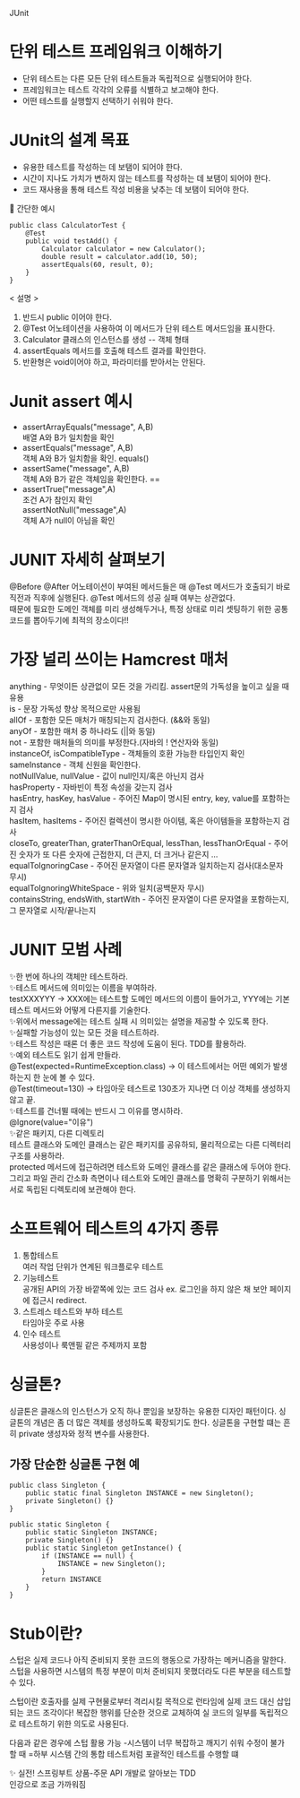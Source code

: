 JUnit


# 단위 테스트 프레임워크 이해하기    
- 단위 테스트는 다른 모든 단위 테스트들과 독립적으로 실행되어야 한다.   
- 프레임워크는 테스트 각각의 오류를 식별하고 보고해야 한다.   
- 어떤 테스트를 실행할지 선택하기 쉬워야 한다.   

# JUnit의 설계 목표
- 유용한 테스트를 작성하는 데 보탬이 되어야 한다.   
- 시간이 지나도 가치가 변하지 않는 테스트를 작성하는 데 보탬이 되어야 한다.   
- 코드 재사용을 통해 테스트 작성 비용을 낮추는 데 보탬이 되어야 한다.   

💁 간단한 예시
```
public class CalculatorTest {   
    @Test   
    public void testAdd() {   
        Calculator calculator = new Calculator();   
        double result = calculator.add(10, 50);   
        assertEquals(60, result, 0);   
    }   
}
```
< 설명 >    
1. 반드시 public 이어야 한다.   
2. @Test 어노테이션을 사용하여 이 메서드가 단위 테스트 메서드임을 표시한다.   
3. Calculator 클래스의 인스턴스를 생성 -- 객체 형태   
4. assertEquals 메서드를 호출해 테스트 결과를 확인한다.   
5. 반환형은 void이어야 하고, 파라미터를 받아서는 안된다.   
   
# Junit assert 예시   
- assertArrayEquals("message", A,B)    
배열 A와 B가 일치함을 확인   
- assertEquals("message", A,B)   
객체 A와 B가 일치함을 확인. equals()   
- assertSame("message", A,B)   
객체 A와 B가 같은 객체임을 확인한다. ==   
- assertTrue("message",A)   
조건 A가 참인지 확인   
assertNotNull("message",A)   
객체 A가 null이 아님을 확인   
      
# JUNIT 자세히 살펴보기   
@Before @After 어노테이션이 부여된 메서드들은 매 @Test 메서드가 호출되기 바로 직전과 직후에 실행된다. @Test 메서드의 성공 실패 여부는 상관없다.    
때문에 필요한 도메인 객체를 미리 생성해두거나, 특정 상태로 미리 셋팅하기 위한 공통 코드를 뽑아두기에 최적의 장소이다!!   
   
# 가장 널리 쓰이는 Hamcrest 매처   
anything - 무엇이든 상관없이 모든 것을 가리킴. assert문의 가독성을 높이고 싶을 때 유용   
is - 문장 가독성 향상 목적으로만 사용됨   
allOf - 포함한 모든 매처가 매칭되는지 검사한다. (&&와 동일)   
anyOf - 포함한 매처 중 하나라도 (||와 동일)   
not - 포함한 매처들의 의미를 부정한다.(자바의 ! 연산자와 동일)   
instanceOf, isCompatibleType - 객체들의 호환 가능한 타입인지 확인   
sameInstance - 객체 신원을 확인한다.   
notNullValue, nullValue - 값이 null인지/혹은 아닌지 검사   
hasProperty - 자바빈이 특정 속성을 갖는지 검사   
hasEntry, hasKey, hasValue - 주어진 Map이 명시된 entry, key, value를 포함하는지 검사         
hasItem, hasItems - 주어진 컬렉션이 명시한 아이템, 혹은 아이템들을 포함하는지 검사   
closeTo, greaterThan, graterThanOrEqual, lessThan, lessThanOrEqual - 주어진 숫자가 또 다른 숫자에 근접한지, 더 큰지, 더 크거나 같은지 ...   
equalToIgnoringCase - 주어진 문자열이 다른 문자열과 일치하는지 검사(대소문자 무시)   
equalToIgnoringWhiteSpace - 위와 일치(공백문자 무시)   
containsString, endsWith, startWith - 주어진 문자열이 다른 문자열을 포함하는지, 그 문자열로 시작/끝나는지   

# JUNIT 모범 사례   
✨한 번에 하나의 객체만 테스트하라.   
✨테스트 메서드에 의미있는 이름을 부여하라.    
testXXXYYY -> XXX에는 테스트할 도메인 메서드의 이름이 들어가고, YYY에는 기본 테스트 메서드와 어떻게 다른지를 기술한다.   
✨위에서 message에는 테스트 실패 시 의미있는 설명을 제공할 수 있도록 한다.   
✨실패할 가능성이 있는 모든 것을 테스트하라.   
✨테스트 작성은 때론 더 좋은 코드 작성에 도움이 된다. TDD를 활용하라.   
✨예외 테스트도 읽기 쉽게 만들라.   
@Test(expected=RuntimeException.class) -> 이 테스트에서는 어떤 예외가 발생하는지 한 눈에 볼 수 있다.   
@Test(timeout=130) -> 타임아웃 테스트로 130초가 지나면 더 이상 객체를 생성하지 않고 끝.   
✨테스트를 건너뛸 때에는 반드시 그 이유를 명시하라.   
@Ignore(value="이유")   
✨같은 패키지, 다른 디렉토리   
테스트 클래스와 도메인 클래스는 같은 패키지를 공유하되, 물리적으로는 다른 디렉터리 구조를 사용하라.    
protected 메서드에 접근하려면 테스트와 도메인 클래스를 같은 클래스에 두어야 한다.   
그리고 파일 관리 간소화 측면이나 테스트와 도메인 클래스를 명확히 구분하기 위해서는 서로 독립된 디렉토리에 보관해야 한다.

# 소프트웨어 테스트의 4가지 종류   
1. 통합테스트   
여러 작업 단위가 연계된 워크플로우 테스트
2. 기능테스트   
공개된 API의 가장 바깥쪽에 있는 코드 검사
ex. 로그인을 하지 않은 채 보안 페이지에 접근시 redirect.
3. 스트레스 테스트와 부하 테스트   
타임아웃 주로 사용
4. 인수 테스트   
사용성이나 룩앤필 같은 주제까지 포함

# 싱글톤?
싱글톤은 클래스의 인스턴스가 오직 하나 뿐임을 보장하는 유용한 디자인 패턴이다. 싱글톤의 개념은 좀 더 많은 객체를 생성하도록 확장되기도 한다.
싱글톤을 구현할 떄는 흔히 private 생성자와 정적 변수를 사용한다.
## 가장 단순한 싱글톤 구현 예
```
public class Singleton {      
    public static final Singleton INSTANCE = new Singleton();   
    private Singleton() {}   
}   
```

```
public static Singleton {    
    public static Singleton INSTANCE;    
    private Singleton() {}    
    public static Singleton getInstance() {    
        if (INSTANCE == null) {    
            INSTANCE = new Singleton();    
        }    
        return INSTANCE    
    }    
} 
```

# Stub이란?
스텁은 실제 코드나 아직 준비되지 못한 코드의 행동으로 가장하는 메커니즘을 말한다. 스텁을 사용하면 시스템의 특정 부분이 미처 준비되지 못했더라도 다른 부분을 테스트할 수 있다.

스텁이란 호출자를 실제 구현물로부터 격리시킬 목적으로 런타임에 실제 코드 대신 삽입되는 코드 조각이다! 복잡한 행위를 단순한 것으로 교체하여 실 코드의 일부를 독립적으로 테스트하기 위한 의도로 사용된다.

다음과 같은 경우에 스텁 활용 가능
-시스템이 너무 복잡하고 깨지기 쉬워 수정이 불가할 때
=하부 시스템 간의 통합 테스트처럼 포괄적인 테스트를 수행할 떄

✨
실전! 스프링부트 상품-주문 API 개발로 알아보는 TDD   
인강으로 조금 가까워짐
